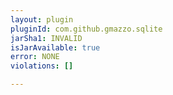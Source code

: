 ```yaml
---
layout: plugin
pluginId: com.github.gmazzo.sqlite
jarSha1: INVALID
isJarAvailable: true
error: NONE
violations: []

---
```

